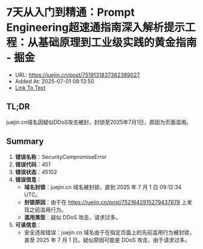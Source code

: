 # ​7天从入门到精通​​：Prompt Engineering超速通指南深入解析提示工程：从基础原理到工业级实践的黄金指南 - 掘金
- URL: https://juejin.cn/post/7519131837362389027
- Added At: 2025-07-01 08:13:50
- [Link To Text](2025-07-01-​7天从入门到精通​​：prompt-engineering超速通指南深入解析提示工程：从基础原理到工业级实践的黄金指南---掘金_raw.md)

## TL;DR
juejin.cn域名因疑似DDoS攻击被封，封锁至2025年7月1日，原因为页面滥用。

## Summary
1. **错误名称**：SecurityCompromiseError
2. **错误代码**：451
3. **错误状态**：45102
4. **错误信息**：
   - **域名封锁**：juejin.cn 域名被封锁，直到 2025 年 7 月 1 日 09:12:34 UTC。
   - **封锁原因**：由于在 https://juejin.cn/post/7521642915279437878 上发现之前滥用行为。
   - **滥用类型**：疑似 DDoS 攻击，请求过多。
5. **可读信息**：
   - 安全违规错误：juejin.cn 域名由于在指定页面上的先前滥用行为被封锁，直至 2025 年 7 月 1 日。疑似原因可能是 DDoS 攻击，由于请求过多。
